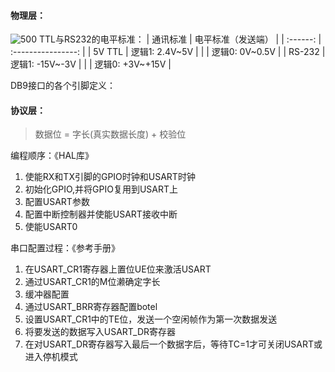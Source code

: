#### 物理层：
![500](串口通讯物理层.png)
TTL与RS232的电平标准：
| 通讯标准 | 电平标准（发送端） |
| :------: | :----------------: |
|  5V TTL  |  逻辑1:   2.4V~5V  |
|          |  逻辑0:   0V~0.5V  |
|  RS-232  | 逻辑1:   -15V~-3V  |
|          | 逻辑0:   +3V~+15V  |

DB9接口的各个引脚定义：


#### 协议层：
> 数据位 = 字长(真实数据长度) + 校验位 

编程顺序：《HAL库》
1. 使能RX和TX引脚的GPIO时钟和USART时钟
2. 初始化GPIO,并将GPIO复用到USART上
3. 配置USART参数
4. 配置中断控制器并使能USART接收中断
5. 使能USART0

串口配置过程：《参考手册》
1. 在USART_CR1寄存器上置位UE位来激活USART
2. 通过USART_CR1的M位濑确定字长
3. 缓冲器配置
4. 通过USART_BRR寄存器配置botel
5. 设置USART_CR1中的TE位，发送一个空闲帧作为第一次数据发送
6. 将要发送的数据写入USART_DR寄存器
7. 在对USART_DR寄存器写入最后一个数据字后，等待TC=1才可关闭USART或进入停机模式